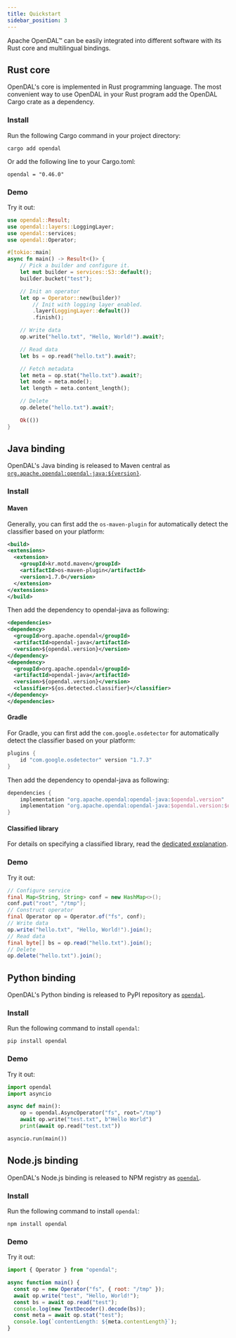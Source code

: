 ```yaml
---
title: Quickstart
sidebar_position: 3
---
```


Apache OpenDAL™ can be easily integrated into different software with its Rust core and multilingual bindings.

## Rust core

OpenDAL's core is implemented in Rust programming language. The most convenient way to use OpenDAL in your Rust program add the OpenDAL Cargo crate as a dependency.

### Install

Run the following Cargo command in your project directory:

```shell
cargo add opendal
```

Or add the following line to your Cargo.toml:

```shell
opendal = "0.46.0"
```

### Demo

Try it out:

```rust
use opendal::Result;
use opendal::layers::LoggingLayer;
use opendal::services;
use opendal::Operator;

#[tokio::main]
async fn main() -> Result<()> {
    // Pick a builder and configure it.
    let mut builder = services::S3::default();
    builder.bucket("test");

    // Init an operator
    let op = Operator::new(builder)?
        // Init with logging layer enabled.
        .layer(LoggingLayer::default())
        .finish();

    // Write data
    op.write("hello.txt", "Hello, World!").await?;

    // Read data
    let bs = op.read("hello.txt").await?;

    // Fetch metadata
    let meta = op.stat("hello.txt").await?;
    let mode = meta.mode();
    let length = meta.content_length();

    // Delete
    op.delete("hello.txt").await?;

    Ok(())
}
```

## Java binding

OpenDAL's Java binding is released to Maven central as [`org.apache.opendal:opendal-java:${version}`](https://central.sonatype.com/artifact/org.apache.opendal/opendal-java).

### Install

#### Maven

Generally, you can first add the `os-maven-plugin` for automatically detect the classifier based on your platform:

```xml
<build>
<extensions>
  <extension>
    <groupId>kr.motd.maven</groupId>
    <artifactId>os-maven-plugin</artifactId>
    <version>1.7.0</version>
  </extension>
</extensions>
</build>
```

Then add the dependency to opendal-java as following:

```xml
<dependencies>
<dependency>
  <groupId>org.apache.opendal</groupId>
  <artifactId>opendal-java</artifactId>
  <version>${opendal.version}</version>
</dependency>
<dependency>
  <groupId>org.apache.opendal</groupId>
  <artifactId>opendal-java</artifactId>
  <version>${opendal.version}</version>
  <classifier>${os.detected.classifier}</classifier>
</dependency>
</dependencies>
```

#### Gradle

For Gradle, you can first add the `com.google.osdetector` for automatically detect the classifier based on your platform:

```groovy
plugins {
    id "com.google.osdetector" version "1.7.3"
}
```

Then add the dependency to opendal-java as following:

```groovy
dependencies {
    implementation "org.apache.opendal:opendal-java:$opendal.version"
    implementation "org.apache.opendal:opendal-java:$opendal.version:$osdetector.classifier"
}
```

#### Classified library

For details on specifying a classified library,
read the [dedicated explanation](https://github.com/apache/opendal/tree/main/bindings/java).

### Demo

Try it out:

```java
// Configure service
final Map<String, String> conf = new HashMap<>();
conf.put("root", "/tmp");
// Construct operator
final Operator op = Operator.of("fs", conf);
// Write data
op.write("hello.txt", "Hello, World!").join();
// Read data
final byte[] bs = op.read("hello.txt").join();
// Delete
op.delete("hello.txt").join();
```

## Python binding

OpenDAL's Python binding is released to PyPI repository as [`opendal`](https://pypi.org/project/opendal/).

### Install

Run the following command to install `opendal`:

```shell
pip install opendal
```

### Demo

Try it out:

```python
import opendal
import asyncio

async def main():
    op = opendal.AsyncOperator("fs", root="/tmp")
    await op.write("test.txt", b"Hello World")
    print(await op.read("test.txt"))

asyncio.run(main())
```

## Node.js binding

OpenDAL's Node.js binding is released to NPM registry as [`opendal`](https://www.npmjs.com/package/opendal).

### Install

Run the following command to install `opendal`:

```shell
npm install opendal
```

### Demo

Try it out:

```javascript
import { Operator } from "opendal";

async function main() {
  const op = new Operator("fs", { root: "/tmp" });
  await op.write("test", "Hello, World!");
  const bs = await op.read("test");
  console.log(new TextDecoder().decode(bs));
  const meta = await op.stat("test");
  console.log(`contentLength: ${meta.contentLength}`);
}
```

